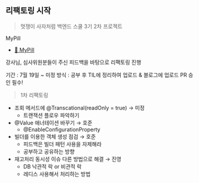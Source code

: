  ## 리팩토링 시작
 > 멋쟁이 사자처럼 백엔드 스쿨 3기 2차 프로젝트
 
MyPill
- [🔗 MyPill](https://www.mypill.shop)

강사님, 심사위원분들이 주신 피드백을 바탕으로 리팩토링 진행

기간 : 7월 19일 ~ 미정
방식 : 공부 후 TIL에 정리하여 업로드 & 블로그에 업로드
PR 승인 필수!

> 1차 리팩토링
- 조회 메서드에 @Transcational(readOnly = true) → 미정
    - 트랜잭션 플로우 파악하기
- @Value 애너테이션 바꾸기 → 호준
    - @EnableConfigurationProperty
- 빌더를 이용한 객체 생성 점검 → 호준
    - 피드백은 빌더 패턴 사용을 자제해라
    - 공부하고 공유하는 방향
- 재고처리 동시성 이슈 다른 방법으로 해결 → 진영
    - DB 낙관적 락 or 비관적 락
    - 레디스 사용해서 처리하는 방법


